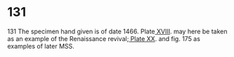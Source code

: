 # 131

131 The specimen hand given is of date 1466. Plate[ XVIII](../collotype-plates/plate-xviii-italian-fifteenth-century-writing-and-illumination.md). may here be taken as an example of the Renaissance revival;[ Plate XX](../collotype-plates/plate-xx-italian-late-fifteenth-century.md). and fig. 175 as examples of later MSS.

